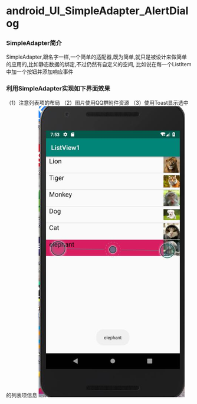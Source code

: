 # android_UI_SimpleAdapter_AlertDialog
### SimpleAdapter简介
SimpleAdapter,跟名字一样,一个简单的适配器,既为简单,就只是被设计来做简单的应用的,比如静态数据的绑定,不过仍然有自定义的空间,
比如说在每一个ListItem中加一个按钮并添加响应事件

### 利用SimpleAdapter实现如下界面效果
（1）注意列表项的布局
（2）图片使用QQ群附件资源
（3）使用Toast显示选中的列表项信息
![SimpleAdapter效果图片](https://github.com/BornTW/android_UI_SimpleAdapter_AlertDialog/blob/master/Images/android_UI_SimpleAdapter_AlertDialog_1.jpg)









